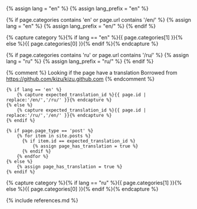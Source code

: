 {% assign lang = "en" %}
{% assign lang_prefix = "en" %}

{% if page.categories contains 'en' or page.url contains '/en/' %}
    {% assign lang = "en" %}
    {% assign lang_prefix = "en/" %}
{% endif %}

{% capture category %}{% if lang == "en" %}{{ page.categories[1] }}{% else %}{{ page.categories[0] }}{% endif %}{% endcapture %}

{% if page.categories contains 'ru' or page.url contains '/ru/' %}
    {% assign lang = "ru" %}
    {% assign lang_prefix = "ru/" %}
{% endif %}

{% comment %}
Looking if the page have a translation
Borrowed from https://github.com/kizu/kizu.github.com
{% endcomment %}

    {% if lang == 'en' %}
        {% capture expected_translation_id %}{{ page.id | replace:'/en/','/ru/' }}{% endcapture %}
    {% else %}
        {% capture expected_translation_id %}{{ page.id | replace:'/ru/','/en/' }}{% endcapture %}
    {% endif %}

    {% if page.page_type == 'post' %}
        {% for item in site.posts %}
          {% if item.id == expected_translation_id %}
              {% assign page_has_translation = true %}
          {% endif %}
        {% endfor %}
    {% else %}
        {% assign page_has_translation = true %}
    {% endif %}

{% capture category %}{% if lang == "ru" %}{{ page.categories[1] }}{% else %}{{ page.categories[0] }}{% endif %}{% endcapture %}

{% include references.md %}
